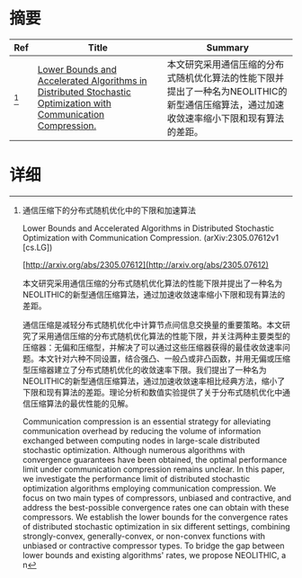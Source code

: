 # 摘要

| Ref | Title | Summary |
| --- | --- | --- |
| [^1] | [Lower Bounds and Accelerated Algorithms in Distributed Stochastic Optimization with Communication Compression.](http://arxiv.org/abs/2305.07612) | 本文研究采用通信压缩的分布式随机优化算法的性能下限并提出了一种名为NEOLITHIC的新型通信压缩算法，通过加速收敛速率缩小下限和现有算法的差距。 |

# 详细

[^1]: 通信压缩下的分布式随机优化中的下限和加速算法

    Lower Bounds and Accelerated Algorithms in Distributed Stochastic Optimization with Communication Compression. (arXiv:2305.07612v1 [cs.LG])

    [http://arxiv.org/abs/2305.07612](http://arxiv.org/abs/2305.07612)

    本文研究采用通信压缩的分布式随机优化算法的性能下限并提出了一种名为NEOLITHIC的新型通信压缩算法，通过加速收敛速率缩小下限和现有算法的差距。

    

    通信压缩是减轻分布式随机优化中计算节点间信息交换量的重要策略。本文研究了采用通信压缩的分布式随机优化算法的性能下限，并关注两种主要类型的压缩器：无偏和压缩型，并解决了可以通过这些压缩器获得的最佳收敛速率问题。本文针对六种不同设置，结合强凸、一般凸或非凸函数，并用无偏或压缩型压缩器建立了分布式随机优化的收敛速率下限。我们提出了一种名为NEOLITHIC的新型通信压缩算法，通过加速收敛速率相比经典方法，缩小了下限和现有算法的差距。理论分析和数值实验提供了关于分布式随机优化中通信压缩算法的最优性能的见解。

    Communication compression is an essential strategy for alleviating communication overhead by reducing the volume of information exchanged between computing nodes in large-scale distributed stochastic optimization. Although numerous algorithms with convergence guarantees have been obtained, the optimal performance limit under communication compression remains unclear.  In this paper, we investigate the performance limit of distributed stochastic optimization algorithms employing communication compression. We focus on two main types of compressors, unbiased and contractive, and address the best-possible convergence rates one can obtain with these compressors. We establish the lower bounds for the convergence rates of distributed stochastic optimization in six different settings, combining strongly-convex, generally-convex, or non-convex functions with unbiased or contractive compressor types. To bridge the gap between lower bounds and existing algorithms' rates, we propose NEOLITHIC, a n
    

